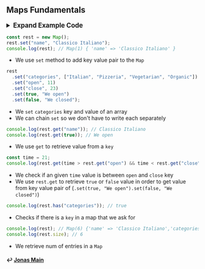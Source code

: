 ## Maps Fundamentals

<details>
<summary style="font-size: 1.2em;font-weight: bold;"> Expand Example Code</summary>

```js
"use strict";
const openingHours = {
  thu: {
    open: 12,
    close: 22,
  },
  fri: {
    open: 11,
    close: 23,
  },
  sat: {
    open: 0, // Open 24 hours
    close: 24,
  },
};

const restaurant = {
  name: "Classico Italiano",
  location: "Via Angelo Tavanti 23, Firenze, Italy",
  categories: ["Italian", "Pizzeria", "Vegetarian", "Organic"],
  starterMenu: ["Focaccia", "Bruschetta", "Garlic Bread", "Caprese Salad"],
  mainMenu: ["Pizza", "Pasta", "Risotto"],
  order: function (starterIndex, mainIndex) {
    return [this.starterMenu[starterIndex], this.mainMenu[mainIndex]];
  },

  orderDelivery: function ({ starterIndex, mainIndex, time, address }) {
    console.log(
      `Order received! ${this.starterMenu[starterIndex]} and ${this.mainMenu[mainIndex]} will be delivered to ${address} at ${time}`
    );
    // Order received! Garlic Bread and Risotto will be delivered to Via del Sole, 21 at 22:30
  },

  orderPasta: function (ing1, ing2, ing3) {
    console.log(
      `Here is your delicious pasta with ${ing1}, ${ing2} and ${ing3}`
    );
  },

  orderPizza: function (ingredient1, ...otherIngredients) {
    console.log(ingredient1);
    console.log(otherIngredients);
  },
};
```

</details>

```js
const rest = new Map();
rest.set("name", "Classico Italiano");
console.log(rest); // Map(1) { 'name' => 'Classico Italiano' }
```

- We use `set` method to add key value pair to the `Map`

```js
rest
  .set("categories", ["Italian", "Pizzeria", "Vegetarian", "Organic"])
  .set("open", 11)
  .set("close", 23)
  .set(true, "We open")
  .set(false, "We closed");
```

- We `set` `categories` key and value of an array
- We can chain `set` so we don't have to write each separately

```js
console.log(rest.get("name")); // Classico Italiano
console.log(rest.get(true)); // We open
```

- We use `get` to retrieve value from a `key`

```js
const time = 21;
console.log(rest.get(time > rest.get("open") && time < rest.get("close"))); // We open
```

- We check if an given `time` value is between `open` and `close` key
- We use `rest.get` to retrieve `true` or `false` value in order to get value from key value pair of (`.set(true, "We open").set(false, "We closed")`)

```js
console.log(rest.has("categories")); // true
```

- Checks if there is a `key` in a map that we ask for

```js
console.log(rest); // Map(6) {'name' => 'Classico Italiano','categories' => [ 'Italian', 'Pizzeria', 'Vegetarian', 'Organic' ],'open' => 11,'close' => 23,true => 'We open',false => 'We closed'}
console.log(rest.size); // 6
```

- We retrieve num of entries in a `Map`

#### ↩️ [Jonas Main](/work/notes/jonas_schmedtmann/jonas-schmedtmann-notes.md)

